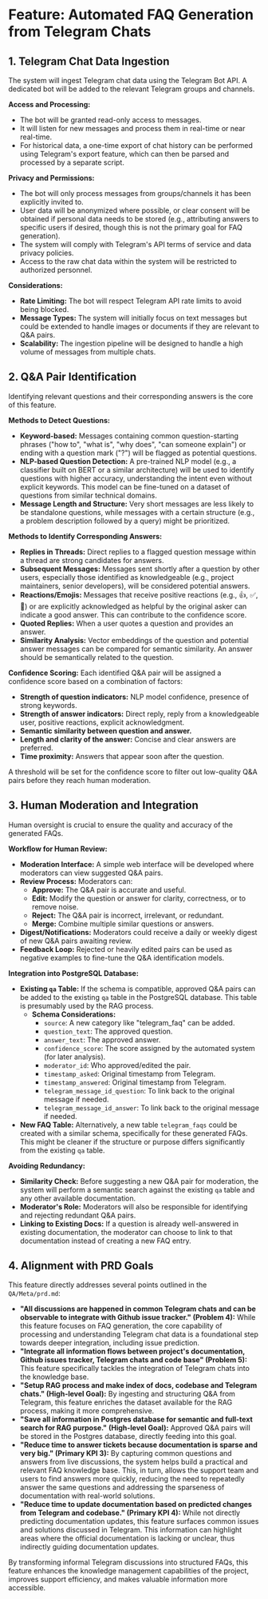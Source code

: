 # Feature: Automated FAQ Generation from Telegram Chats

## 1. Telegram Chat Data Ingestion

The system will ingest Telegram chat data using the Telegram Bot API. A dedicated bot will be added to the relevant Telegram groups and channels.

**Access and Processing:**
- The bot will be granted read-only access to messages.
- It will listen for new messages and process them in real-time or near real-time.
- For historical data, a one-time export of chat history can be performed using Telegram's export feature, which can then be parsed and processed by a separate script.

**Privacy and Permissions:**
- The bot will only process messages from groups/channels it has been explicitly invited to.
- User data will be anonymized where possible, or clear consent will be obtained if personal data needs to be stored (e.g., attributing answers to specific users if desired, though this is not the primary goal for FAQ generation).
- The system will comply with Telegram's API terms of service and data privacy policies.
- Access to the raw chat data within the system will be restricted to authorized personnel.

**Considerations:**
- **Rate Limiting:** The bot will respect Telegram API rate limits to avoid being blocked.
- **Message Types:** The system will initially focus on text messages but could be extended to handle images or documents if they are relevant to Q&A pairs.
- **Scalability:** The ingestion pipeline will be designed to handle a high volume of messages from multiple chats.

## 2. Q&A Pair Identification

Identifying relevant questions and their corresponding answers is the core of this feature.

**Methods to Detect Questions:**
- **Keyword-based:** Messages containing common question-starting phrases ("how to", "what is", "why does", "can someone explain") or ending with a question mark ("?") will be flagged as potential questions.
- **NLP-based Question Detection:** A pre-trained NLP model (e.g., a classifier built on BERT or a similar architecture) will be used to identify questions with higher accuracy, understanding the intent even without explicit keywords. This model can be fine-tuned on a dataset of questions from similar technical domains.
- **Message Length and Structure:** Very short messages are less likely to be standalone questions, while messages with a certain structure (e.g., a problem description followed by a query) might be prioritized.

**Methods to Identify Corresponding Answers:**
- **Replies in Threads:** Direct replies to a flagged question message within a thread are strong candidates for answers.
- **Subsequent Messages:** Messages sent shortly after a question by other users, especially those identified as knowledgeable (e.g., project maintainers, senior developers), will be considered potential answers.
- **Reactions/Emojis:** Messages that receive positive reactions (e.g., 👍, ✅, 🙏) or are explicitly acknowledged as helpful by the original asker can indicate a good answer. This can contribute to the confidence score.
- **Quoted Replies:** When a user quotes a question and provides an answer.
- **Similarity Analysis:** Vector embeddings of the question and potential answer messages can be compared for semantic similarity. An answer should be semantically related to the question.

**Confidence Scoring:**
Each identified Q&A pair will be assigned a confidence score based on a combination of factors:
- **Strength of question indicators:** NLP model confidence, presence of strong keywords.
- **Strength of answer indicators:** Direct reply, reply from a knowledgeable user, positive reactions, explicit acknowledgment.
- **Semantic similarity between question and answer.**
- **Length and clarity of the answer:** Concise and clear answers are preferred.
- **Time proximity:** Answers that appear soon after the question.

A threshold will be set for the confidence score to filter out low-quality Q&A pairs before they reach human moderation.

## 3. Human Moderation and Integration

Human oversight is crucial to ensure the quality and accuracy of the generated FAQs.

**Workflow for Human Review:**
- **Moderation Interface:** A simple web interface will be developed where moderators can view suggested Q&A pairs.
- **Review Process:** Moderators can:
    - **Approve:** The Q&A pair is accurate and useful.
    - **Edit:** Modify the question or answer for clarity, correctness, or to remove noise.
    - **Reject:** The Q&A pair is incorrect, irrelevant, or redundant.
    - **Merge:** Combine multiple similar questions or answers.
- **Digest/Notifications:** Moderators could receive a daily or weekly digest of new Q&A pairs awaiting review.
- **Feedback Loop:** Rejected or heavily edited pairs can be used as negative examples to fine-tune the Q&A identification models.

**Integration into PostgreSQL Database:**
- **Existing `qa` Table:** If the schema is compatible, approved Q&A pairs can be added to the existing `qa` table in the PostgreSQL database. This table is presumably used by the RAG process.
    - **Schema Considerations:**
        - `source`: A new category like "telegram_faq" can be added.
        - `question_text`: The approved question.
        - `answer_text`: The approved answer.
        - `confidence_score`: The score assigned by the automated system (for later analysis).
        - `moderator_id`: Who approved/edited the pair.
        - `timestamp_asked`: Original timestamp from Telegram.
        - `timestamp_answered`: Original timestamp from Telegram.
        - `telegram_message_id_question`: To link back to the original message if needed.
        - `telegram_message_id_answer`: To link back to the original message if needed.
- **New FAQ Table:** Alternatively, a new table `telegram_faqs` could be created with a similar schema, specifically for these generated FAQs. This might be cleaner if the structure or purpose differs significantly from the existing `qa` table.

**Avoiding Redundancy:**
- **Similarity Check:** Before suggesting a new Q&A pair for moderation, the system will perform a semantic search against the existing `qa` table and any other available documentation.
- **Moderator's Role:** Moderators will also be responsible for identifying and rejecting redundant Q&A pairs.
- **Linking to Existing Docs:** If a question is already well-answered in existing documentation, the moderator can choose to link to that documentation instead of creating a new FAQ entry.

## 4. Alignment with PRD Goals

This feature directly addresses several points outlined in the `QA/Meta/prd.md`:

- **"All discussions are happened in common Telegram chats and can be observable to integrate with Github issue tracker." (Problem 4):** While this feature focuses on FAQ generation, the core capability of processing and understanding Telegram chat data is a foundational step towards deeper integration, including issue prediction.
- **"Integrate all information flows between project's documentation, Github issues tracker, Telegram chats and code base" (Problem 5):** This feature specifically tackles the integration of Telegram chats into the knowledge base.
- **"Setup RAG process and make index of docs, codebase and Telegram chats." (High-level Goal):** By ingesting and structuring Q&A from Telegram, this feature enriches the dataset available for the RAG process, making it more comprehensive.
- **"Save all information in Postgres database for semantic and full-text search for RAG purpose." (High-level Goal):** Approved Q&A pairs will be stored in the Postgres database, directly feeding into this goal.
- **"Reduce time to answer tickets because documentation is sparse and very big." (Primary KPI 3):** By capturing common questions and answers from live discussions, the system helps build a practical and relevant FAQ knowledge base. This, in turn, allows the support team and users to find answers more quickly, reducing the need to repeatedly answer the same questions and addressing the sparseness of documentation with real-world solutions.
- **"Reduce time to update documentation based on predicted changes from Telegram and codebase." (Primary KPI 4):** While not directly predicting documentation updates, this feature surfaces common issues and solutions discussed in Telegram. This information can highlight areas where the official documentation is lacking or unclear, thus indirectly guiding documentation updates.

By transforming informal Telegram discussions into structured FAQs, this feature enhances the knowledge management capabilities of the project, improves support efficiency, and makes valuable information more accessible.
